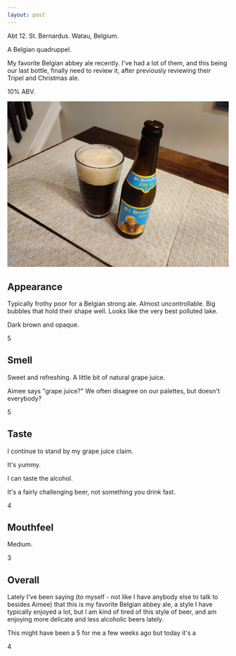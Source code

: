 ```yaml
---
layout: post
---
```


Abt 12.
St. Bernardus.
Watau, Belgium.

A Belgian quadruppel.

My favorite Belgian abbey ale recently.
I've had a lot of them,
and this being our last bottle,
finally need to review it,
after previously reviewing their Tripel and Christmas ale.

10% ABV.

<img class="beer-photo" src="/beer/images/2020-11-09-st-bernardus-abt-12.jpg"/>


## Appearance

Typically frothy poor for a Belgian strong ale.
Almost uncontrollable.
Big bubbles that hold their shape well.
Looks like the very best polluted lake.

Dark brown and opaque.

5


## Smell

Sweet and refreshing.
A little bit of natural grape juice.

Aimee says "grape juice?"
We often disagree on our palettes,
but doesn't everybody?

5


## Taste

I continue to stand by my grape juice claim.

It's yummy.

I can taste the alcohol.

It's a fairly challenging beer,
not something you drink fast.

4


## Mouthfeel

Medium.

3


## Overall

Lately I've been saying
(to myself - not like I have anybody else to talk to besides Aimee)
that this is my favorite Belgian abbey ale,
a style I have typically enjoyed a lot,
but I am kind of tired of this style of beer,
and am enjoying more delicate and
less alcoholic beers lately.

This might have been a 5 for me a few weeks ago but today it's a

4
